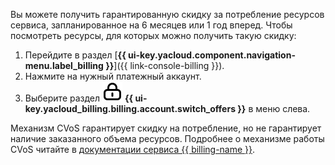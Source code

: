 Вы можете получить гарантированную скидку за потребление ресурсов сервиса, запланированное на 6 месяцев или 1 год вперед. Чтобы посмотреть ресурсы, для которых можно получить такую скидку:

1. Перейдите в раздел [**{{ ui-key.yacloud.component.navigation-menu.label_billing }}**]({{ link-console-billing }}).
1. Нажмите на нужный платежный аккаунт.
1. Выберите раздел ![image](../../_assets/console-icons/lock.svg) **{{ ui-key.yacloud_billing.billing.account.switch_offers }}** в меню слева.

Механизм CVoS гарантирует скидку на потребление, но не гарантирует наличие заказанного объема ресурсов.  Подробнее о механизме работы CVoS читайте в [документации сервиса {{ billing-name }}](../../billing/concepts/cvos.md). 